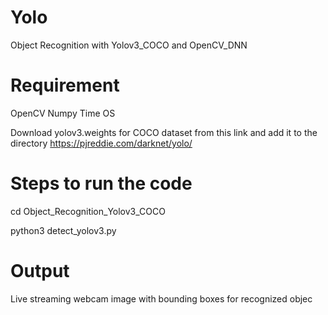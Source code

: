 # Yolo
Object Recognition with Yolov3_COCO and OpenCV_DNN
# Requirement
OpenCV Numpy Time OS

Download yolov3.weights for COCO dataset from this link and add it to the directory 
https://pjreddie.com/darknet/yolo/

# Steps to run the code
cd Object_Recognition_Yolov3_COCO

python3 detect_yolov3.py

# Output
Live streaming webcam image with bounding boxes for recognized objec

